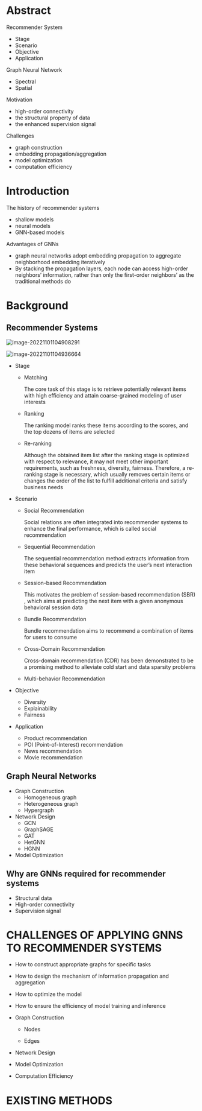 # Abstract

Recommender System

- Stage
- Scenario
- Objective
- Application

Graph Neural Network

- Spectral
- Spatial

Motivation

- high-order connectivity
- the structural property of data
- the enhanced supervision signal

Challenges

- graph construction
- embedding propagation/aggregation
- model optimization
- computation efficiency

# Introduction

The history of recommender systems

- shallow models
- neural models
- GNN-based models

Advantages of GNNs

- graph neural networks adopt embedding propagation to aggregate neighborhood embedding iteratively
- By stacking the propagation layers, each node can access high-order neighbors’ information, rather than only the first-order neighbors’ as the traditional methods do



# Background

## Recommender Systems 

![image-20221101104908291](C:\Users\Azure\AppData\Roaming\Typora\typora-user-images\image-20221101104908291.png)

![image-20221101104936664](C:\Users\Azure\AppData\Roaming\Typora\typora-user-images\image-20221101104936664.png)

- Stage

  - Matching

    The core task of this stage is to retrieve potentially relevant items with high efficiency and attain coarse-grained modeling of user interests

  - Ranking

    The ranking model ranks these items according to the scores, and the top dozens of items are selected

  - Re-ranking

    Although the obtained item list after the ranking stage is optimized with respect to relevance, it may not meet other important requirements, such as freshness, diversity, fairness. Therefore, a re-ranking stage is necessary, which usually removes certain items or changes the order of the list to fulfill additional criteria and satisfy business needs

- Scenario

  - Social Recommendation

    Social relations are often integrated into recommender systems to enhance the final performance, which is called social recommendation

  - Sequential Recommendation

    The sequential recommendation method extracts information from these behavioral sequences and predicts the user’s next interaction item

  - Session-based Recommendation

    This motivates the problem of session-based recommendation (SBR) , which aims at predicting the next item with a given anonymous behavioral session data

  - Bundle Recommendation

    Bundle recommendation aims to recommend a combination of items for users to consume 

  - Cross-Domain Recommendation

    Cross-domain recommendation (CDR) has been demonstrated to be a promising method to alleviate cold start and data sparsity problems

  - Multi-behavior Recommendation

- Objective

  - Diversity
  - Explainability
  - Fairness

- Application

  - Product recommendation
  - POI (Point-of-Interest) recommendation
  - News recommendation
  - Movie recommendation



## Graph Neural Networks

- Graph Construction
  - Homogeneous graph
  - Heterogeneous graph
  - Hypergraph
- Network Design
  - GCN
  - GraphSAGE
  - GAT
  - HetGNN
  - HGNN
- Model Optimization



## Why are GNNs required for recommender systems

- Structural data
- High-order connectivity
- Supervision signal



# CHALLENGES OF APPLYING GNNS TO RECOMMENDER SYSTEMS

- How to construct appropriate graphs for specific tasks
- How to design the mechanism of information propagation and aggregation
- How to optimize the model
- How to ensure the efficiency of model training and inference



- Graph Construction

  - Nodes

  - Edges

- Network Design

- Model Optimization

- Computation Efficiency



# EXISTING METHODS

